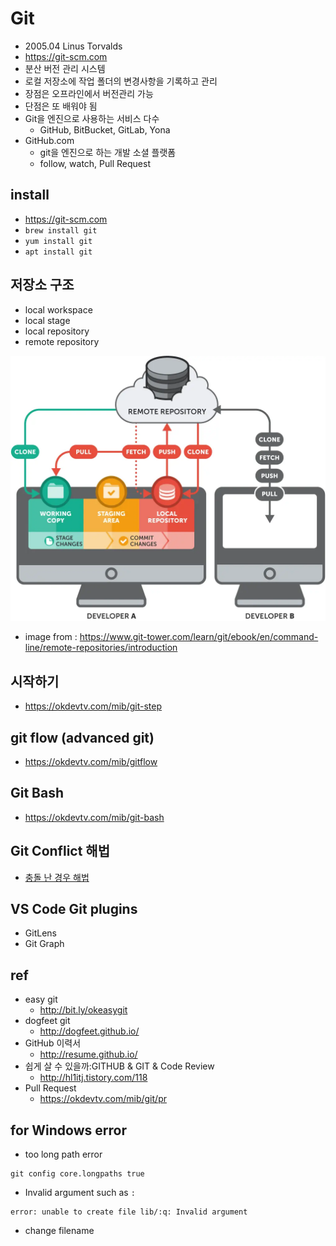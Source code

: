 # Git
* 2005.04 Linus Torvalds
* https://git-scm.com
* 분산 버전 관리 시스템
* 로컬 저장소에 작업 폴더의 변경사항을 기록하고 관리
* 장점은 오프라인에서 버전관리 가능
* 단점은 또 배워야 됨
* Git을 엔진으로 사용하는 서비스 다수
  * GitHub, BitBucket, GitLab, Yona
* GitHub.com
  * git을 엔진으로 하는 개발 소셜 플랫폼
  * follow, watch, Pull Request

## install
* https://git-scm.com
* `brew install git`
* `yum install git`
* `apt install git`

## 저장소 구조
* local workspace
* local stage
* local repository
* remote repository

<img src="images/basic-remote-workflow.webp" alt="git repository" class="img"/>

* image from : https://www.git-tower.com/learn/git/ebook/en/command-line/remote-repositories/introduction

## 시작하기
* https://okdevtv.com/mib/git-step

## git flow (advanced git)
* https://okdevtv.com/mib/gitflow

## Git Bash
* https://okdevtv.com/mib/git-bash

## Git Conflict 해법
* [충돌 난 경우 해법](/mib/git/conflict)

## VS Code Git plugins
* GitLens
* Git Graph

## ref
* easy git
  * http://bit.ly/okeasygit
* dogfeet git
  * http://dogfeet.github.io/
* GitHub 이력서
  * http://resume.github.io/
* 쉽게 살 수 있을까:GITHUB & GIT & Code Review
  * http://hl1itj.tistory.com/118
* Pull Request
  * https://okdevtv.com/mib/git/pr

## for Windows error
* too long path error

```
git config core.longpaths true
```

* Invalid argument such as `:`

```
error: unable to create file lib/:q: Invalid argument
```
  * change filename

